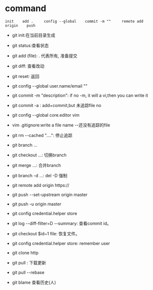 # command

    init    add .     config --global    commit -m ""     remote add origin    push



- git init:在当前目录生成

- git status:查看状态
- git add (file): . 代表所有,  准备提交
- git diff: 查看改动
- git reset: 返回

- git config --global user.name/email ""
- git commit -m "description": if no -m, it will a vi,then you can write it
- git commit -a : add+commit,but 未追踪file no
- git config --global core.editor vim

- vim .gitignore:write a file name --还没有追踪的file
- git rm --cached "....": 停止追踪

- git branch ...
- git checkout ...: 切换branch
- git merge ...: 合并branch
- git branch -d ...: del  -D 强制

- git remote add origin https://

- git push --set-upstream origin master
- git push -u origin master

- git config credential.helper store
- git log --diff-filter=D --summary: 查看commit id。
- git checkout $id~1 file: 恢复文件。
- git config credential.helper store:  remember user


- git clone http
- git pull : 下载更新 
- git pull --rebase

- git blame 查看历史(人)
